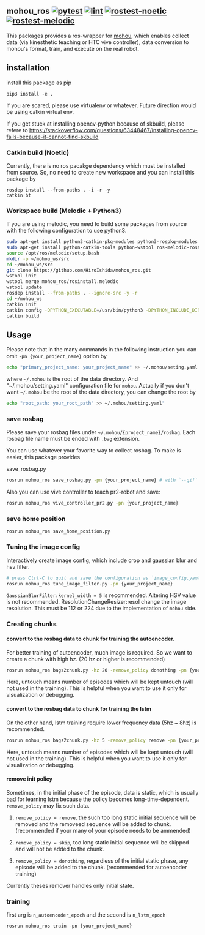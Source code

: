 ## mohou_ros [![pytest](https://github.com/HiroIshida/mohou_ros/actions/workflows/test.yaml/badge.svg)](https://github.com/HiroIshida/mohou_ros/actions/workflows/test.yaml) [![lint](https://github.com/HiroIshida/mohou_ros/actions/workflows/format.yaml/badge.svg)](https://github.com/HiroIshida/mohou_ros/actions/workflows/format.yaml) [![rostest-noetic](https://github.com/HiroIshida/mohou_ros/actions/workflows/noetic_test.yaml/badge.svg)](https://github.com/HiroIshida/mohou_ros/actions/workflows/noetic_test.yaml) [![rostest-melodic](https://github.com/HiroIshida/mohou_ros/actions/workflows/melodic_test.yaml/badge.svg)](https://github.com/HiroIshida/mohou_ros/actions/workflows/melodic_test.yaml)

This packages provides a ros-wrapper for [mohou](https://github.com/HiroIshida/mohou), which enables collect data (via kinesthetic teaching or HTC vive controller), data conversion to mohou's format, train, and execute on the real robot.

## installation
install this package as pip 
```
pip3 install -e .
```
If you are scared, please use virtualenv or whatever.
Future direction would be using catkin virtual env.

If you get stuck at installing opencv-python because of skbuild, please refere to
https://stackoverflow.com/questions/63448467/installing-opencv-fails-because-it-cannot-find-skbuild

### Catkin build (Noetic)
Currently, there is no ros pacakge dependency which must be installed from source.
So, no need to create new workspace and you can install this package by
```
rosdep install --from-paths . -i -r -y
catkin bt
```

### Workspace build (Melodic + Python3)
If you are using melodic, you need to build some packages from source with the following configuration to use python3.
```bash
sudo apt-get install python3-catkin-pkg-modules python3-rospkg-modules python3-venv python3-empy
sudo apt-get install python-catkin-tools python-wstool ros-melodic-rostest
source /opt/ros/melodic/setup.bash
mkdir -p ~/mohou_ws/src
cd ~/mohou_ws/src
git clone https://github.com/HiroIshida/mohou_ros.git
wstool init
wstool merge mohou_ros/rosinstall.melodic
wstool update
rosdep install --from-paths . --ignore-src -y -r
cd ~/mohou_ws
catkin init
catkin config -DPYTHON_EXECUTABLE=/usr/bin/python3 -DPYTHON_INCLUDE_DIR=/usr/include/python3.6m -DPYTHON_LIBRARY=/usr/lib/x86_64-linux-gnu/libpython3.6m.so
catkin build
```

## Usage
Please note that in the many commands in the following instruction you can omit `-pn {your_project_name}` option by
```bash
echo "primary_project_name: your_project_name" >> ~/.mohou/seting.yaml
```
where `~/.mohou` is the root of the data directory. And "~/.mohou/setting.yaml" configuration file for `mohou`.
Actually if you don't want `~/.mohou` be the root of the data directory, you can change the root by
```bash
echo "root_path: your_root_path" >> ~/.mohou/setting.yaml"
```

### save rosbag
Please save your rosbag files under `~/.mohou/{project_name}/rosbag`. Each rosbag file name must be ended with `.bag` extension.

You can use whatever your favorite way to collect rosbag. To make is easier, this package provides

save_rosbag.py
```bash
rosrun mohou_ros save_rosbag.py -pn {your_project_name} # with `--gif` option, gif files of rgb image will be dumped for debugging
```

Also you can use vive controller to teach pr2-robot and save:
```bash
rosrun mohou_ros vive_controller_pr2.py -pn {your_project_name}
```


### save home position
```
rosrun mohou_ros save_home_position.py 
```


### Tuning the image config
Interactively create image config, which include crop and gaussian blur and hsv filter.
```bash
# press Ctrl-C to quit and save the configuration as `image_config.yaml` under the project folder.
rosrun mohou_ros tune_image_filter.py -pn {your_project_name}
```
`GaussianBlurFilter:kernel_width = 5` is recommended. Altering HSV value is not recommended.
ResolutionChangeResizer:resol change the image resolution. This must be 112 or 224 due to the implementation of `mohou` side.

### Creating chunks
#### convert to the rosbag data to chunk for training the autoencoder.

For better training of autoencoder, much image is required. So we want to create a chunk
with high hz. (20 hz or higher is recommended)
```bash
rosrun mohou_ros bags2chunk.py -hz 20 -remove_policy donothing -pn {your_project_name} -postfix autoencoder -untouch 5
```
Here, untouch means number of episodes which will be kept untouch (will not used in the training). This is helpful when 
you want to use it only for visualization or debugging.

#### convert to the rosbag data to chunk for training the lstm

On the other hand, lstm training require lower frequency data (5hz ~ 8hz) is recommended.
```bash
rosrun mohou_ros bags2chunk.py -hz 5 -remove_policy remove -pn {your_project_name} -untouch 5
```
Here, untouch means number of episodes which will be kept untouch (will not used in the training). This is helpful when 
you want to use it only for visualization or debugging.

#### remove init policy

Sometimes, in the initial phase of the episode, data is static, which is usually bad for learning lstm because the policy becomes long-time-dependent. `remove_policy` may fix such data.

1. `remove_policy = remove`, the such too long static initial sequence will be removed and the removeed sequence will be added to chunk. (recommended if your many of your episode needs to be ammended)

2. `remove_policy = skip`, too long static initial sequence will be skipped and will not be added to the chunk. 

3. `remove_policy = donothing`, regardless of the initial static phase, any episode will be added to the chunk. (recommended for autoencoder training)

Currently theses remover handles only initial state.


### training
first arg is `n_autoencoder_epoch` and the second is `n_lstm_epoch`
```
rosrun mohou_ros train -pn {your_project_name}
```
